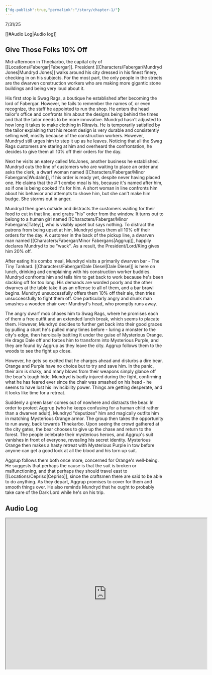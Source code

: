 ```yaml
---
{"dg-publish":true,"permalink":"/story/chapter-1/"}
---
```


7/31/25

[[#Audio Log|Audio log]]

## Give Those Folks 10% Off
Mid-afternoon in Thnekarbo, the capital city of [[Locations/Fabergar\|Fabergar]]. President [[Characters/Fabergar/Mundryd Jones\|Mundryd Jones]] walks around his city dressed in his finest finery, checking in on his subjects. For the most part, the only people in the streets are the dwarven construction workers who are making more gigantic stone buildings and being very loud about it.

His first stop is Swag Rags, a boutique he established after becoming the lord of Fabergar. However, he fails to remember the names of, or even recognize, the staff he appointed to run the shop. He enters the head tailor's office and confronts him about the designs being behind the times and that the tailor needs to be more innovative. Mundryd hasn't adjusted to how long it takes to make clothing in Ritravis. He is temporarily satisfied by the tailor explaining that his recent design is very durable and consistently selling well, mostly because of the construction workers. However, Mundryd still urges him to step it up as he leaves. Noticing that all the Swag Rags customers are staring at him and overheard the confrontation, he decides to give them all 10% off their orders for the day.

Next he visits an eatery called McJones, another business he established. Mundryd cuts the line of customers who are waiting to place an order and asks the clerk, a dwarf woman named [[Characters/Fabergar/Minor Fabergans\|Wudalm]], if his order is ready yet, despite never having placed one. He claims that the # 1 combo meal is his, because it's named after him, so if one is being cooked it's for him. A short woman in line confronts him about his behavior and attempts to shove him, but she can't make him budge. She storms out in anger.

Mundryd then goes outside and distracts the customers waiting for their food to cut in that line, and grabs "his" order from the window. It turns out to belong to a human girl named [[Characters/Fabergar/Minor Fabergans\|Tatey]], who is visibly upset but says nothing. To distract the patrons from being upset at him, Mundryd gives them all 10% off their orders for the day. A customer in the back of the pickup line, a dwarven man named [[Characters/Fabergar/Minor Fabergans\|Aggrup]], happily declares Mundryd to be "wack". As a result, the President/Lord/King gives him 20% off.

After eating his combo meal, Mundryd visits a primarily dwarven bar - The Tiny Tankard. [[Characters/Fabergar/Dale Diesel\|Dale Diesel]] is here on lunch, drinking and complaining with his construction worker buddies. Mundryd confronts him and tells him to get back to work because he's been slacking off for too long. His demands are worded poorly and the other dwarves at the table take it as an offense to all of them, and a bar brawl begins. Mundryd unsuccessfully offers them 10% off their ale, then tries unsuccessfully to fight them off. One particularly angry and drunk man smashes a wooden chair over Mundryd's head, who promptly runs away.

The angry dwarf mob chases him to Swag Rags, where he promises each of them a free outfit and an extended lunch break, which seems to placate them. However, Mundryd decides to further get back into their good graces by pulling a stunt he's pulled many times before - luring a monster to the city's edge, then heroically battling it under the guise of Mysterious Orange. He drags Dale off and forces him to transform into Mysterious Purple, and they are found by Aggrup as they leave the city. Aggrup follows them to the woods to see the fight up close.

However, he gets so excited that he charges ahead and disturbs a dire bear. Orange and Purple have no choice but to try and save him. In the panic, their aim is shaky, and many blows from their weapons simply glance off the bear's tough hide. Mundryd is badly injured during the fight, confirming what he has feared ever since the chair was smashed on his head - he seems to have lost his invincibility power. Things are getting desperate, and it looks like time for a retreat.

Suddenly a green laser comes out of nowhere and distracts the bear. In order to protect Aggrup (who he keeps confusing for a human child rather than a dwarven adult), Mundryd "deputizes" him and magically outfits him in matching Mysterious Orange armor. The group then takes the opportunity to run away, back towards Thnekarbo. Upon seeing the crowd gathered at the city gates, the bear chooses to give up the chase and return to the forest. The people celebrate their mysterious heroes, and Aggrup's suit vanishes in front of everyone, revealing his secret identity. Mysterious Orange then makes a hasty retreat with Mysterious Purple in tow before anyone can get a good look at all the blood and his torn up suit.

Aggrup follows them both once more, concerned for Orange's well-being. He suggests that perhaps the cause is that the suit is broken or malfunctioning, and that perhaps they should travel east to [[Locations/Cepriso\|Cepriso]], since the craftsmen there are said to be able to do anything. As they depart, Aggrup promises to cover for them and smooth things over. He also reminds Mundryd that he ought to probably take care of the Dark Lord while he's on his trip.

## Audio Log
<iframe src="https://drive.google.com/file/d/1qW4Vv8P9hlYUv1kDDsZKdJ8sGeatD64q/preview" width="640" height="480" allow="autoplay"></iframe>